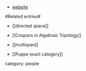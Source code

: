 * [website](http://www.dima.unige.it/~grandis/)

#Related entries#

* [[directed space]]

* [[Cospans in Algebraic Topology]]

* [[multispan]]

* [[Puppe exact category]]


category: people